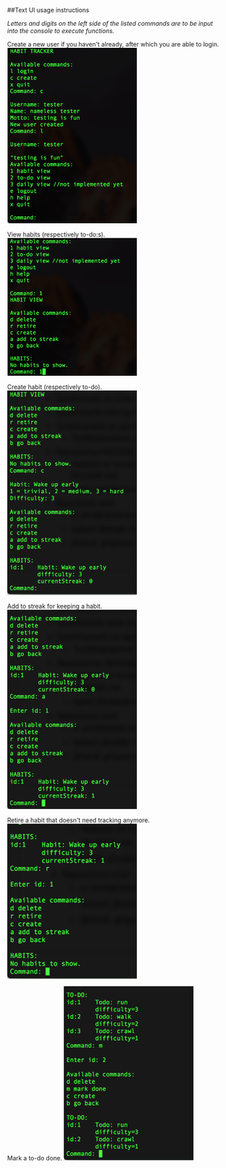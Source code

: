 ##Text UI usage instructions

_Letters and digits on the left side of the listed commands are to be input into the console to execute functions._

Create a new user if you haven't already, after which you are able to login.
<img src="https://raw.githubusercontent.com/stadibo/otm-harjoitustyo/master/habitRPG/documentation/img/User%20creation%20and%20login%20screenshot.png" width="300">

View habits (respectively to-do:s).
<img src="https://raw.githubusercontent.com/stadibo/otm-harjoitustyo/master/habitRPG/documentation/img/View%20habits%20screenshot.png" width="300">

Create habit (respectively to-do).
<img src="https://raw.githubusercontent.com/stadibo/otm-harjoitustyo/master/habitRPG/documentation/img/Create%20habit%3Atodo%20screenshot.png" width="300">

Add to streak for keeping a habit.
<img src="https://raw.githubusercontent.com/stadibo/otm-harjoitustyo/master/habitRPG/documentation/img/adding%20to%20habit%20streak%20-%20modifying%20habit%20screenshot.png" width="300">

Retire a habit that doesn't need tracking anymore.
<img src="https://raw.githubusercontent.com/stadibo/otm-harjoitustyo/master/habitRPG/documentation/img/retiring%20habit%20that%20not%20need%20tracking%20screenshot.png" width="300">

Mark a to-do done.
<img src="https://raw.githubusercontent.com/stadibo/otm-harjoitustyo/master/habitRPG/documentation/img/complete%20to-do%20screenshot.png" width="300">
